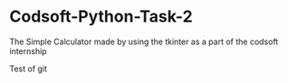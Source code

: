 # Codsoft-Python-Task-2
The Simple Calculator made by using the tkinter as a part of the codsoft internship

Test of git
